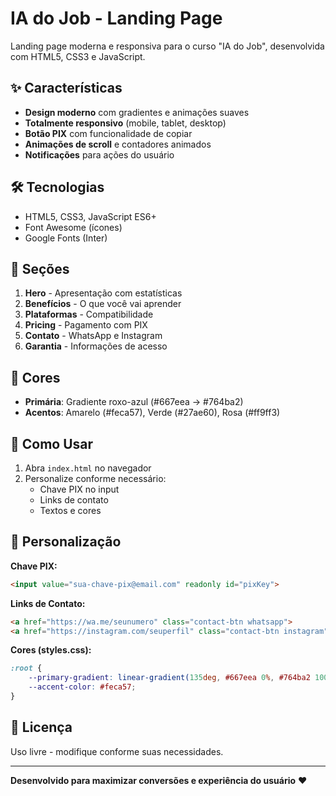 # IA do Job - Landing Page

Landing page moderna e responsiva para o curso "IA do Job", desenvolvida com HTML5, CSS3 e JavaScript.

## ✨ Características

- **Design moderno** com gradientes e animações suaves
- **Totalmente responsivo** (mobile, tablet, desktop)
- **Botão PIX** com funcionalidade de copiar
- **Animações de scroll** e contadores animados
- **Notificações** para ações do usuário

## 🛠️ Tecnologias

- HTML5, CSS3, JavaScript ES6+
- Font Awesome (ícones)
- Google Fonts (Inter)

## 📱 Seções

1. **Hero** - Apresentação com estatísticas
2. **Benefícios** - O que você vai aprender
3. **Plataformas** - Compatibilidade
4. **Pricing** - Pagamento com PIX
5. **Contato** - WhatsApp e Instagram
6. **Garantia** - Informações de acesso

## 🎨 Cores

- **Primária**: Gradiente roxo-azul (#667eea → #764ba2)
- **Acentos**: Amarelo (#feca57), Verde (#27ae60), Rosa (#ff9ff3)

## 🚀 Como Usar

1. Abra `index.html` no navegador
2. Personalize conforme necessário:
   - Chave PIX no input
   - Links de contato
   - Textos e cores

## 📝 Personalização

**Chave PIX:**
```html
<input value="sua-chave-pix@email.com" readonly id="pixKey">
```

**Links de Contato:**
```html
<a href="https://wa.me/seunumero" class="contact-btn whatsapp">
<a href="https://instagram.com/seuperfil" class="contact-btn instagram">
```

**Cores (styles.css):**
```css
:root {
    --primary-gradient: linear-gradient(135deg, #667eea 0%, #764ba2 100%);
    --accent-color: #feca57;
}
```

## 📄 Licença

Uso livre - modifique conforme suas necessidades.

---

**Desenvolvido para maximizar conversões e experiência do usuário** ❤️ 